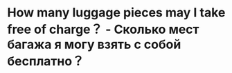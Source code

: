 # How many luggage pieces may I take free of charge？ - Сколько мест багажа я могу взять с собой бесплатно？
